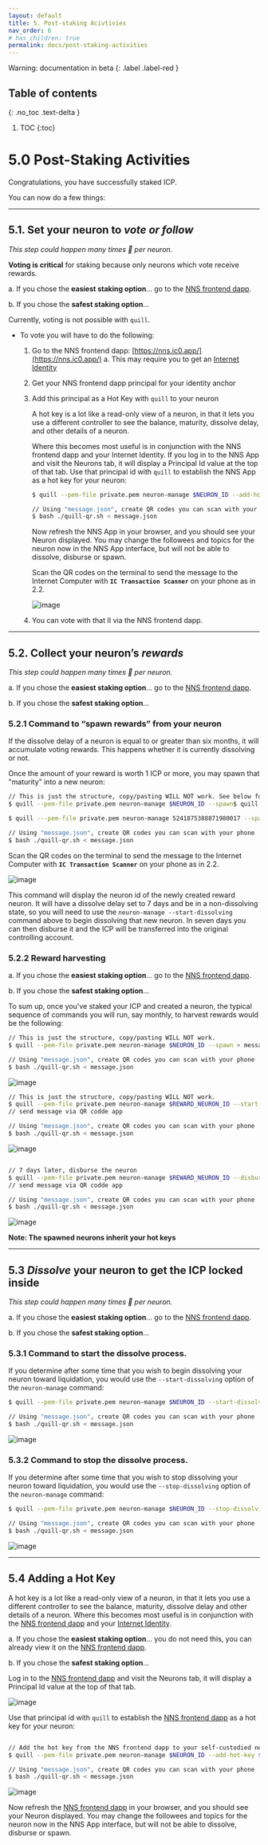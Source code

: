 ```yaml
---
layout: default
title: 5. Post-staking Acivtivies
nav_order: 6
# has_children: true
permalink: docs/post-staking-activities
---
```

Warning: documentation in beta
{: .label .label-red }


## Table of contents
{: .no_toc .text-delta }

1. TOC
{:toc}

# 5.0 Post-Staking Activities

Congratulations, you have successfully staked ICP.

You can now do a few things:

* * *
## 5.1. Set your neuron to ***vote or follow***

*This step could happen many times 🔁 per neuron.*

**Voting is critical** for staking because only neurons which vote receive rewards.

a. If you chose the **easiest staking option**... go to the [NNS frontend dapp](https://nns.ic0.app/).

b. If you chose the **safest staking option**...

Currently, voting is not possible with `quill`. 

- To vote you will have to do the following:
    1. Go to the NNS frontend dapp: [https://nns.ic0.app/](https://nns.ic0.app/)
        a. This may require you to get an [Internet Identity](https://identity.ic0.app/)
    2. Get your NNS frontend dapp principal for your identity anchor
    3. Add this principal as a Hot Key with `quill` to your neuron

        A hot key is a lot like a read-only view of a neuron, in that it lets you use a different controller to see the balance, maturity, dissolve delay, and other details of a neuron.

        Where this becomes most useful is in conjunction with the NNS frontend dapp and your Internet Identity. If you log in to the NNS App and visit the Neurons tab, it will display a Principal Id value at the top of that tab. Use that principal id with `quill` to establish the NNS App as a hot key for your neuron:

        ```bash
        $ quill --pem-file private.pem neuron-manage $NEURON_ID --add-hot-key $PRINCIPAL

        // Using "message.json", create QR codes you can scan with your phone
        $ bash ./quill-qr.sh < message.json
        ```

        Now refresh the NNS App in your browser, and you should see your Neuron displayed. You may change the followees and topics for the neuron now in the NNS App interface, but will not be able to dissolve, disburse or spawn.

        Scan the QR codes on the terminal to send the message to the Internet Computer with **`IC Transaction Scanner`** on your phone as in 2.2.

        ![image](../assets/images/qr-code-scan-2.png)

    4. You can vote with that II via the NNS frontend dapp.

* * *
## 5.2. Collect your neuron’s ***rewards***

*This step could happen many times 🔁 per neuron.*

a. If you chose the **easiest staking option**... go to the [NNS frontend dapp](https://nns.ic0.app/).

b. If you chose the **safest staking option**...

### 5.2.1 Command to “spawn rewards” from your neuron

If the dissolve delay of a neuron is equal to or greater than six months, it will accumulate voting rewards. This happens whether it is currently dissolving or not.

Once the amount of your reward is worth 1 ICP or more, you may spawn that "maturity" into a new neuron:

```bash
// This is just the structure, copy/pasting WILL NOT work. See below for working command
$ quill --pem-file private.pem neuron-manage $NEURON_ID --spawn$ quill ---pem-file private.pem neuron-manage 5241875388871980017 --spawn > message.json
```

```bash
$ quill ---pem-file private.pem neuron-manage 5241875388871980017 --spawn > message.json

// Using "message.json", create QR codes you can scan with your phone
$ bash ./quill-qr.sh < message.json
```

Scan the QR codes on the terminal to send the message to the Internet Computer with **`IC Transaction Scanner`** on your phone as in 2.2.

![image](../assets/images/qr-code-scan-2.png)

This command will display the neuron id of the newly created reward neuron. It will have a dissolve delay set to 7 days and be in a non-dissolving state, so you will need to use the `neuron-manage --start-dissolving` command above to begin dissolving that new neuron. In seven days you can then disburse it and the ICP will be transferred into the original controlling account.

### 5.2.2 Reward harvesting

a. If you chose the **easiest staking option**... go to the [NNS frontend dapp](https://nns.ic0.app/).

b. If you chose the **safest staking option**...

To sum up, once you've staked your ICP and created a neuron, the typical sequence of commands you will run, say monthly, to harvest rewards would be the following:

```bash
// This is just the structure, copy/pasting WILL NOT work.
$ quill --pem-file private.pem neuron-manage $NEURON_ID --spawn > message.json

// Using "message.json", create QR codes you can scan with your phone
$ bash ./quill-qr.sh < message.json
```

![image](../assets/images/qr-code-scan-2.png)


```bash
// This is just the structure, copy/pasting WILL NOT work.
$ quill --pem-file private.pem neuron-manage $REWARD_NEURON_ID --start-dissolving
// send message via QR codde app

// Using "message.json", create QR codes you can scan with your phone
$ bash ./quill-qr.sh < message.json

```

![image](../assets/images/qr-code-scan-2.png)


```bash

// 7 days later, disburse the neuron
$ quill --pem-file private.pem neuron-manage $REWARD_NEURON_ID --disburse
// send message via QR codde app

// Using "message.json", create QR codes you can scan with your phone
$ bash ./quill-qr.sh < message.json

```

![image](../assets/images/qr-code-scan-2.png)

**Note: The spawned neurons inherit your hot keys**

* * *
## 5.3 ***Dissolve*** your neuron to get the ICP locked inside

*This step could happen many times 🔁 per neuron.*

a. If you chose the **easiest staking option**... go to the [NNS frontend dapp](https://nns.ic0.app/).

b. If you chose the **safest staking option**...

### 5.3.1 Command to start the dissolve process.

If you determine after some time that you wish to begin dissolving your neuron toward liquidation, you would use the `--start-dissolving` option of the `neuron-manage` command:

```bash
$ quill --pem-file private.pem neuron-manage $NEURON_ID --start-dissolving

// Using "message.json", create QR codes you can scan with your phone
$ bash ./quill-qr.sh < message.json 
```

![image](../assets/images/qr-code-scan-2.png)


### 5.3.2 Command to stop the dissolve process.

If you determine after some time that you wish to stop dissolving your neuron toward liquidation, you would use the `--stop-dissolving` option of the `neuron-manage` command:

```bash
$ quill --pem-file private.pem neuron-manage $NEURON_ID --stop-dissolving

// Using "message.json", create QR codes you can scan with your phone
$ bash ./quill-qr.sh < message.json 
```

![image](../assets/images/qr-code-scan-2.png)

* * *
## 5.4  Adding a Hot Key

A hot key is a lot like a read-only view of a neuron, in that it lets you use a different controller to see the balance, maturity, dissolve delay and other details of a neuron. Where this becomes most useful is in conjunction with the [NNS frontend dapp](https://nns.ic0.app/) and your [Internet Identity](https://identity.ic0.app/).

a. If you chose the **easiest staking option**...  you do not need this, you can already view it on the [NNS frontend dapp](https://nns.ic0.app/).

b. If you chose the **safest staking option**...

Log in to the [NNS frontend dapp](https://nns.ic0.app/) and visit the Neurons tab, it will display a Principal Id value at the top of that tab. 

![image](../assets/images/nns-frontend-dapp-neurons.png)

Use that principal id with `quill` to establish the [NNS frontend dapp](https://nns.ic0.app/) as a hot key for your neuron:
	
```bash

// Add the hot key from the NNS frontend dapp to your self-custodied neuron
$ quill --pem-file private.pem neuron-manage $NEURON_ID --add-hot-key $PRINCIPAL

// Using "message.json", create QR codes you can scan with your phone
$ bash ./quill-qr.sh < message.json
```
![image](../assets/images/qr-code-scan-2.png)


Now refresh the [NNS frontend dapp](https://nns.ic0.app/) in your browser, and you should see your Neuron displayed. You may change the followees and topics for the neuron now in the NNS App interface, but will not be able to dissolve, disburse or spawn.

